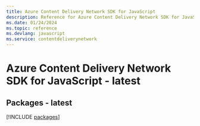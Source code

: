 ```yaml
---
title: Azure Content Delivery Network SDK for JavaScript
description: Reference for Azure Content Delivery Network SDK for JavaScript
ms.date: 01/24/2024
ms.topic: reference
ms.devlang: javascript
ms.service: contentdeliverynetwork
---
```

# Azure Content Delivery Network SDK for JavaScript - latest
## Packages - latest
[!INCLUDE [packages](content-delivery-network-index.md)]